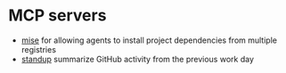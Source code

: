 # MCP servers

- [mise](./mise) for allowing agents to install project dependencies from multiple registries
- [standup](./standup) summarize GitHub activity from the previous work day
